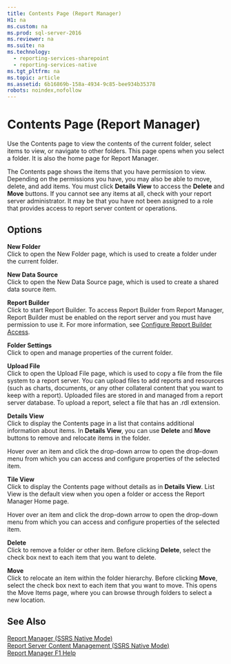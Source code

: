 ```yaml
---
title: Contents Page (Report Manager)
H1: na
ms.custom: na
ms.prod: sql-server-2016
ms.reviewer: na
ms.suite: na
ms.technology: 
  - reporting-services-sharepoint
  - reporting-services-native
ms.tgt_pltfrm: na
ms.topic: article
ms.assetid: 6b16869b-158a-4934-9c85-bee934b35378
robots: noindex,nofollow
---
```

# Contents Page (Report Manager)
  Use the Contents page to view the contents of the current folder, select items to view, or navigate to other folders. This page opens when you select a folder. It is also the home page for Report Manager.  
  
 The Contents page shows the items that you have permission to view. Depending on the permissions you have, you may also be able to move, delete, and add items. You must click **Details View** to access the **Delete** and **Move** buttons. If you cannot see any items at all, check with your report server administrator. It may be that you have not been assigned to a role that provides access to report server content or operations.  
  
## Options  
 **New Folder**  
 Click to open the New Folder page, which is used to create a folder under the current folder.  
  
 **New Data Source**  
 Click to open the New Data Source page, which is used to create a shared data source item.  
  
 **Report Builder**  
 Click to start Report Builder. To access Report Builder from Report Manager, Report Builder must be enabled on the report server and you must have permission to use it. For more information, see [Configure Report Builder Access](../../Topics/TopicNameNotContainA/Configure-Report-Builder-Access.md).  
  
 **Folder Settings**  
 Click to open and manage properties of the current folder.  
  
 **Upload File**  
 Click to open the Upload File page, which is used to copy a file from the file system to a report server. You can upload files to add reports and resources (such as charts, documents, or any other collateral content that you want to keep with a report). Uploaded files are stored in and managed from a report server database. To upload a report, select a file that has an .rdl extension.  
  
 **Details View**  
 Click to display the Contents page in a list that contains additional information about items. In **Details View**, you can use **Delete** and **Move** buttons to remove and relocate items in the folder.  
  
 Hover over an item and click the drop-down arrow to open the drop-down menu from which you can access and configure properties of the selected item.  
  
 **Tile View**  
 Click to display the Contents page without details as in **Details View**. List View is the default view when you open a folder or access the Report Manager Home page.  
  
 Hover over an item and click the drop-down arrow to open the drop-down menu from which you can access and configure properties of the selected item.  
  
 **Delete**  
 Click to remove a folder or other item. Before clicking **Delete**, select the check box next to each item that you want to delete.  
  
 **Move**  
 Click to relocate an item within the folder hierarchy. Before clicking **Move**, select the check box next to each item that you want to move. This opens the Move Items page, where you can browse through folders to select a new location.  
  
## See Also  
 [Report Manager  &#40;SSRS Native Mode&#41;](../../Topics/TopicNameNotContainA/Report-Manager---SSRS-Native-Mode-.md)   
 [Report Server Content Management &#40;SSRS Native Mode&#41;](../../Topics/TopicNameNotContainA/Report-Server-Content-Management--SSRS-Native-Mode-.md)   
 [Report Manager F1 Help](../../Topics/TopicNameNotContainA/Report-Manager-F1-Help.md)  
  
  